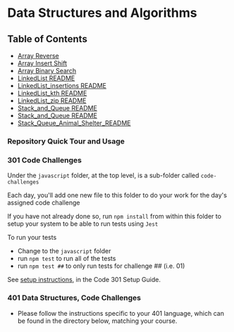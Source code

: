# Data Structures and Algorithms

## Table of Contents
- [Array Reverse](/python/docs/array_reverse/README.md)
- [Array Insert Shift](/python/docs/array_insert_shift/README.md)
- [Array Binary Search](/python/docs/array_binary_search/README.md)
- [LinkedList README](/python/docs/linked_list_README.md)
- [LinkedList_insertions README](/python/docs/linked_list_insertions/linked_list_insertions_README.md)
- [LinkedList_kth README](/python/docs/linked_list_kth/linked_list_kth_README.md)
- [LinkedList_zip README](/python/docs/linked_list_zip/linked_list_zip_README.md)
- [Stack_and_Queue README](/python/docs/stack_and_queue_README.md)
- [Stack_and_Queue README](/python/docs/stack_queue_pseudo/README.md)
- [Stack_Queue_Animal_Shelter_README](/python/docs/stack_queue_animal_shelter/README.md)



### Repository Quick Tour and Usage

### 301 Code Challenges

Under the `javascript` folder, at the top level, is a sub-folder called `code-challenges`

Each day, you'll add one new file to this folder to do your work for the day's assigned code challenge

If you have not already done so, run `npm install` from within this folder to setup your system to be able to run tests using `Jest`

To run your tests

- Change to the `javascript` folder
- run `npm test` to run all of the tests
- run `npm test ##` to only run tests for challenge ## (i.e. 01)


See [setup instructions](https://codefellows.github.io/setup-guide/code-301/3-code-challenges), in the Code 301 Setup Guide.

### 401 Data Structures, Code Challenges

- Please follow the instructions specific to your 401 language, which can be found in the directory below, matching your course.
